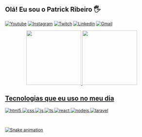 ## Olá! Eu sou o Patrick Ribeiro 🖐️

<div>

[![Youtube](https://img.shields.io/badge/YouTube-FF0000?style=for-the-badge&logo=youtube&logoColor=white)](https://youtube.com/c/patrickpcribeiro)
[![Instagram](https://img.shields.io/badge/Instagram-E4405F?style=for-the-badge&logo=instagram&logoColor=white)](https://instagram.com/patrickpcribeiro)
[![Twitch](https://img.shields.io/badge/Twitch-9146FF?style=for-the-badge&logo=twitch&logoColor=white)](https://twitch.tv/patrickpcribeiro)
[![Linkedin](https://img.shields.io/badge/LinkedIn-0077B5?style=for-the-badge&logo=linkedin&logoColor=white)](https://www.linkedin.com/in/patrickpcribeiro/)
[![Gmail](https://img.shields.io/badge/Gmail-D14836?style=for-the-badge&logo=gmail&logoColor=white)](mailto:patrickpcribeiro@gmail.com)
 

<div align="center">
  
  <a href="https://github.com/patrickpcribeiro">
    
  <img height="180em" src="https://github-readme-stats.vercel.app/api?username=patrickpcribeiro&show_icons=true&theme=vue&include_all_commits=true&count_private=true"/>    
 <img height="180em" src="https://github-readme-stats.vercel.app/api/top-langs/?username=patrickpcribeiro&theme=vue&langs_count=10&layout=compact"/>
        
</div>
  
 ## Tecnologias que eu uso no meu dia
  
<div style="display: inline_block">
  <img align="center" alt="html5" src="https://img.shields.io/badge/HTML5-E34F26?style=for-the-badge&logo=html5&logoColor=white" />
  <img align="center" alt="css" src="https://img.shields.io/badge/CSS3-1572B6?style=for-the-badge&logo=css3&logoColor=white" />
  <img align="center" alt="js" src="https://img.shields.io/badge/JavaScript-F7DF1E?style=for-the-badge&logo=javascript&logoColor=black" />
  <img align="center" alt="ts" src="https://img.shields.io/badge/TypeScript-007ACC?style=for-the-badge&logo=typescript&logoColor=white" />
  <img align="center" alt="react" src="https://img.shields.io/badge/React-20232A?style=for-the-badge&logo=react&logoColor=61DAFB" />
  <img align="center" alt="nodejs" src="https://img.shields.io/badge/Node.js-43853D?style=for-the-badge&logo=node.js&logoColor=white" />
  <img align="center" alt="laravel" src="https://img.shields.io/badge/Laravel-FF2D20?style=for-the-badge&logo=laravel&logoColor=white" />

  
  
</div><br/>
  
  ##
 
<div> 
  
 
 ![Snake animation](https://github.com/patrickpcribeiro/patrickpcribeiro/blob/output/github-contribution-grid-snake.svg)
 
</div>
